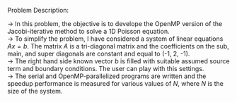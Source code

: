 Problem Description:  

-> In this problem, the objective is to develope the OpenMP version of the Jacobi-iterative method to solve a 1D Poisson equation.  
-> To simplify the problem, I have considered a system of linear equations $Ax=b$. The matrix $A$ is a tri-diagonal matrix and the coefficients on the sub, main, and super diagonals are constant and equal to (-1, 2, -1).  
-> The right hand side known vector $b$ is filled with suitable assumed source term and boundary conditions. The user can play with this settings.  
-> The serial and OpenMP-parallelized programs are written and the speedup performance is measured for various values of $N$, where $N$ is the size of the system.  
